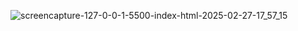 ![screencapture-127-0-0-1-5500-index-html-2025-02-27-17_57_15](https://github.com/user-attachments/assets/b43381bf-6387-4ffd-965a-656b676805bc)
